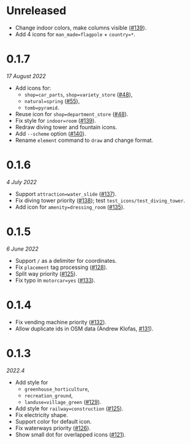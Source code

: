 # Unreleased

- Change indoor colors, make columns visible ([#139](https://github.com/enzet/map-machine/issues/139)).
- Add 4 icons for `man_made=flagpole` + `country=*`.

# 0.1.7

_17 August 2022_

- Add icons for:
  - `shop=car_parts`, `shop=variety_store` ([#48](https://github.com/enzet/map-machine/issues/48)),
  - `natural=spring` ([#55](https://github.com/enzet/map-machine/issues/55)),
  - `tomb=pyramid`.
- Reuse icon for `shop=department_store` ([#48](https://github.com/enzet/map-machine/issues/48)).
- Fix style for `indoor=room` ([#139](https://github.com/enzet/map-machine/issues/139)).
- Redraw diving tower and fountain icons.
- Add `--scheme` option ([#140](https://github.com/enzet/map-machine/issues/140)).
- Rename `element` command to `draw` and change format.

# 0.1.6

_4 July 2022_

- Support `attraction=water_slide` ([#137](https://github.com/enzet/map-machine/issues/137)).
- Fix diving tower priority ([#138](https://github.com/enzet/map-machine/issues/138)); test `test_icons/test_diving_tower`.
- Add icon for `amenity=dressing_room` ([#135](https://github.com/enzet/map-machine/issues/135)).

# 0.1.5

_6 June 2022_

- Support `/` as a delimiter for coordinates.
- Fix `placement` tag processing ([#128](https://github.com/enzet/map-machine/issues/128)).
- Split way priority ([#125](https://github.com/enzet/map-machine/issues/125)).
- Fix typo in `motorcar=yes` ([#133](https://github.com/enzet/map-machine/issues/133)).

# 0.1.4

- Fix vending machine priority ([#132](https://github.com/enzet/map-machine/issues/132)).
- Allow duplicate ids in OSM data (Andrew Klofas, [#131](https://github.com/enzet/map-machine/issues/131)).

# 0.1.3

_2022.4_

- Add style for
  - `greenhouse_horticulture`,
  - `recreation_ground`,
  - `landuse=village_green` ([#129](https://github.com/enzet/map-machine/issues/129)).
- Add style for `railway=construction` ([#125](https://github.com/enzet/map-machine/issues/125)).
- Fix electricity shape.
- Support color for default icon.
- Fix waterways priority ([#126](https://github.com/enzet/map-machine/issues/126)).
- Show small dot for overlapped icons ([#121](https://github.com/enzet/map-machine/issues/121)).